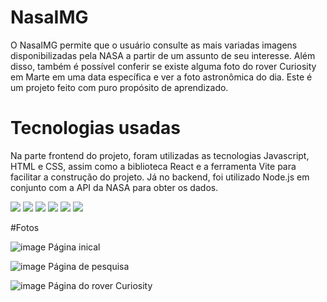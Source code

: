 # NasaIMG

  O NasaIMG permite que o usuário consulte as mais variadas imagens disponibilizadas pela NASA a partir de um assunto de seu interesse. Além disso, também é possível conferir se existe alguma foto do rover Curiosity em Marte em uma data específica e ver a foto astronômica do dia. Este é um projeto feito com puro propósito de aprendizado.

# Tecnologias usadas

  Na parte frontend do projeto, foram utilizadas as tecnologias Javascript, HTML e CSS, assim como a biblioteca React e a ferramenta Vite para facilitar a construção do projeto. Já no backend, foi utilizado Node.js em conjunto com a API da NASA para obter os dados.

<img src="https://cdn.jsdelivr.net/gh/devicons/devicon@latest/icons/javascript/javascript-original.svg" />
<img src="https://cdn.jsdelivr.net/gh/devicons/devicon@latest/icons/html5/html5-original.svg" />
<img src="https://cdn.jsdelivr.net/gh/devicons/devicon@latest/icons/css3/css3-original.svg" />
<img src="https://cdn.jsdelivr.net/gh/devicons/devicon@latest/icons/react/react-original-wordmark.svg" />
<img src="https://cdn.jsdelivr.net/gh/devicons/devicon@latest/icons/vitejs/vitejs-original.svg" />
<img src="https://cdn.jsdelivr.net/gh/devicons/devicon@latest/icons/nodejs/nodejs-original-wordmark.svg" />
          
          

#Fotos

![image](https://github.com/Guirou0/NasaIMG---Frontend/assets/139828314/feb4bce7-7d5b-4d47-9701-9649805887d3)
Página inical

![image](https://github.com/Guirou0/NasaIMG---Frontend/assets/139828314/e4c64ee0-5853-42a0-854f-e50bbabe401d)
Página de pesquisa

![image](https://github.com/Guirou0/NasaIMG---Frontend/assets/139828314/6216f433-2864-4282-a6f7-9bcdf814e337)
Página do rover Curiosity






